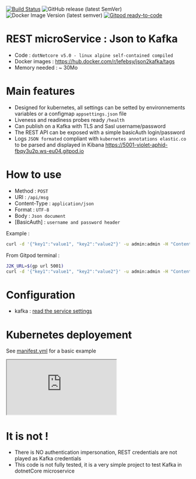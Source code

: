 [![Build Status](https://travis-ci.com/lefebsy/json2kafka.svg?branch=master)](https://travis-ci.com/lefebsy/json2kafka)
![GitHub release (latest SemVer)](https://img.shields.io/github/v/release/lefebsy/json2kafka)
![Docker Image Version (latest semver)](https://img.shields.io/docker/v/lefebsy/json2kafka?label=dockerhub)
[![Gitpod ready-to-code](https://img.shields.io/badge/Gitpod-ready--to--code-blue?logo=gitpod)](https://gitpod.io/#https://github.com/lefebsy/json2kafka)

# REST microService : Json to Kafka

- Code : `dotNetcore v5.0 - linux alpine self-contained compiled` 
- Docker images : <https://hub.docker.com/r/lefebsy/json2kafka/tags>
- Memory needed : ~ 30Mo 

# Main features

- Designed for kubernetes, all settings can be setted by environnements variables or a configmap `appsettings.json` file 
- Liveness and readiness probes ready `/health`
- Can publish on a Kafka with TLS and Sasl username/password
- The REST API can be exposed with a simple basicAuth login/password
- Logs `JSON formated` compliant with `kubernetes annotations elastic.co` to be parsed and displayed in Kibana
https://5001-violet-aphid-fbqy3u2p.ws-eu04.gitpod.io
# How to use

- Method : `POST`
- URI : `/api/msg`
- Content-Type : `application/json`
- Format : `UTF-8`
- Body : `Json document`
- [BasicAuth] : `username and password header`

Example :
```BASH
curl -d '{"key1":"value1", "key2":"value2"}' -u admin:admin -H "Content-Type: application/json" -X POST https://5001-host-xyz.gitpod.io/api/msg`
```

From Gitpod terminal :
```BASH
J2K_URL=$(gp url 5001)
curl -d '{"key1":"value1", "key2":"value2"}' -u admin:admin -H "Content-Type: application/json" -X POST $J2K_URL/api/msg
```


# Configuration
- kafka : [read the service settings](https://github.com/lefebsy/json2kafka/blob/master/appsettings.json)

# Kubernetes deployement

See [manifest.yml](https://github.com/lefebsy/json2kafka/blob/master/manifest.yml) for a basic example
 <iframe src="https://github.com/lefebsy/json2kafka/blob/master/manifest.yml" title="manifest"></iframe> 

# It is not !
- There is NO authentication impersonation, REST credentials are not played as Kafka credentials
- This code is not fully tested, it is a very simple project to test Kafka in dotnetCore microservice
